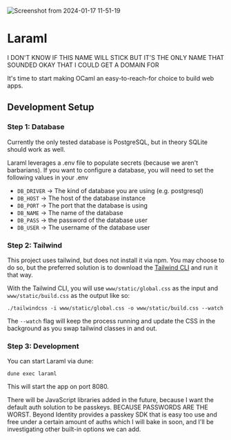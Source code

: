 ![Screenshot from 2024-01-17 11-51-19](https://github.com/sam-huckaby/laraml/assets/5497597/f489d173-eeda-499a-9aa1-6c7343f18334)

# Laraml
I DON'T KNOW IF THIS NAME WILL STICK BUT IT'S THE ONLY NAME THAT SOUNDED OKAY THAT I COULD GET A DOMAIN FOR

It's time to start making OCaml an easy-to-reach-for choice to build web apps.

## Development Setup

### Step 1: Database
Currently the only tested database is PostgreSQL, but in theory SQLite should work as well.

Laraml leverages a .env file to populate secrets (because we aren't barbarians).
If you want to configure a database, you will need to set the following values in your .env
- `DB_DRIVER` -> The kind of database you are using (e.g. postgresql)
- `DB_HOST` -> The host of the database instance
- `DB_PORT` -> The port that the database is using
- `DB_NAME` -> The name of the database
- `DB_PASS` -> the password of the database user
- `DB_USER` -> The username of the database user



### Step 2: Tailwind
This project uses tailwind, but does not install it via npm. You may choose to do so, but the preferred solution
is to download the [Tailwind CLI](https://tailwindcss.com/blog/standalone-cli) and run it that way.

With the Tailwind CLI, you will use `www/static/global.css` as the input and `www/static/build.css` as the output like so:

```
./tailwindcss -i www/static/global.css -o www/static/build.css --watch
```

The `--watch` flag will keep the process running and update the CSS in the background as you swap tailwind classes in and out.

### Step 3: Development
You can start Laraml via dune:
```
dune exec laraml
```

This will start the app on port 8080.

There will be JavaScript libraries added in the future, because I want the default auth solution to be passkeys. BECAUSE PASSWORDS ARE THE WORST.
Beyond Identity provides a passkey SDK that is easy too use and free under a certain amount of auths which I will bake in soon, and I'll be investigating other built-in options we can add.

